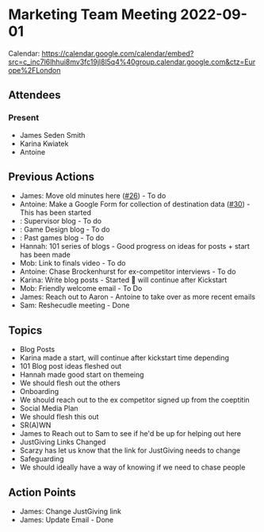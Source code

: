 # Marketing Team Meeting 2022-09-01

Calendar: https://calendar.google.com/calendar/embed?src=c_inc7l6lhhui8mv3fc19jl8l5q4%40group.calendar.google.com&ctz=Europe%2FLondon

## Attendees

### Present

- James Seden Smith
- Karina Kwiatek
- Antoine

## Previous Actions

- James: Move old minutes here ([#26](https://github.com/srobo/marketing-team-minutes/issues/26)) - To do
- Antoine: Make a Google Form for collection of destination data ([#30](https://github.com/srobo/marketing-team-minutes/issues/30)) - This has been started
- : Supervisor blog - To do
- : Game Design blog - To do
- : Past games blog - To do
- Hannah: 101 series of blogs - Good progress on ideas for posts + start has been made
- Mob: Link to finals video - To do
- Antoine: Chase Brockenhurst for ex-competitor interviews - To do
- Karina: Write blog posts - Started 🎉 will continue after Kickstart
- Mob: Friendly welcome email - To Do
- James: Reach out to Aaron - Antoine to take over as more recent emails
- Sam: Reshecudle meeting - Done

## Topics

- Blog Posts
 - Karina made a start, will continue after kickstart time depending
 - 101 Blog post ideas fleshed out
  - Hannah made good start on themeing
  - We should flesh out the others
- Onboarding
 - We should reach out to the ex competitor signed up from the coeptitin
- Social Media Plan
 - We should flesh this out
- SR(A)WN
 - James to Reach out to Sam to see if he'd be up for helping out here
- JustGiving Links Changed
 - Scarzy has let us know that the link for JustGiving needs to change
- Safeguarding
 - We should ideally have a way of knowing if we need to chase people

## Action Points
- James: Change JustGiving link
- James: Update Email - Done
